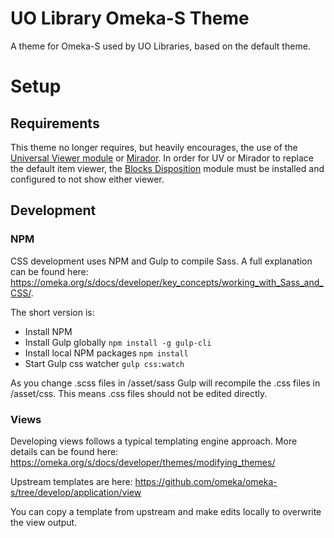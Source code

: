 # UO Library Omeka-S Theme
A theme for Omeka-S used by UO Libraries, based on the default theme.

# Setup

## Requirements
This theme no longer requires, but heavily encourages, the use of the [Universal Viewer module](https://github.com/Daniel-KM/Omeka-S-module-UniversalViewer) or [Mirador](https://github.com/Daniel-KM/Omeka-S-module-Mirador).
In order for UV or Mirador to replace the default item viewer, the [Blocks Disposition](https://github.com/Daniel-KM/Omeka-S-module-BlocksDisposition) module must be installed and configured to not show either viewer.

## Development
### NPM
CSS development uses NPM and Gulp to compile Sass. A full explanation can be found here: https://omeka.org/s/docs/developer/key_concepts/working_with_Sass_and_CSS/.

The short version is:
 - Install NPM
 - Install Gulp globally `npm install -g gulp-cli`
 - Install local NPM packages `npm install`
 - Start Gulp css watcher `gulp css:watch`

As you change .scss files in /asset/sass Gulp will recompile the .css files in /asset/css. This means .css files should not be edited directly.

### Views
Developing views follows a typical templating engine approach. More details can be found here: https://omeka.org/s/docs/developer/themes/modifying_themes/

Upstream templates are here: https://github.com/omeka/omeka-s/tree/develop/application/view

You can copy a template from upstream and make edits locally to overwrite the view output.
